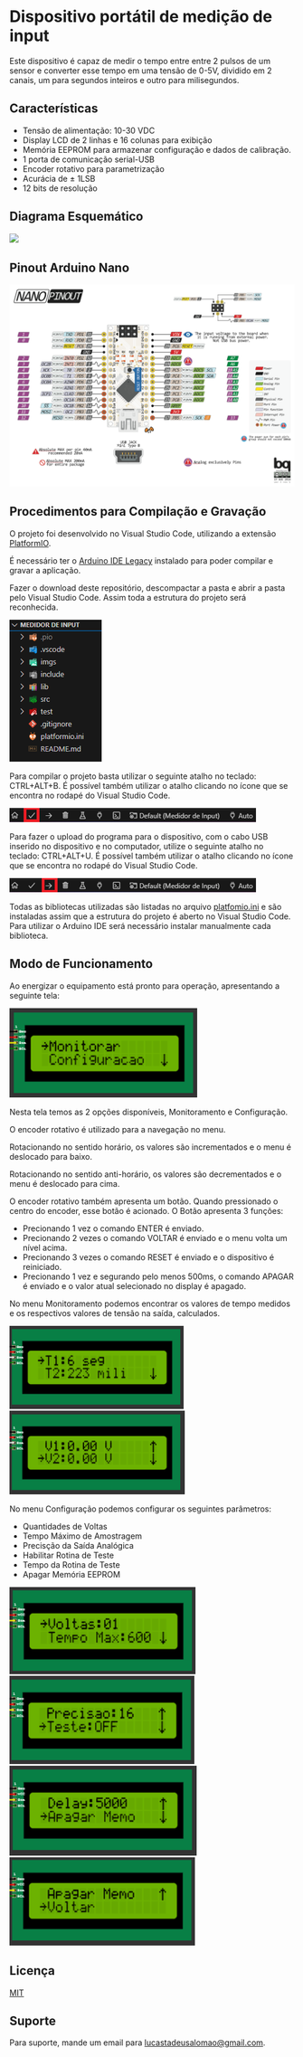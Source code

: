 # Dispositivo portátil de medição de input

Este dispositivo é capaz de medir o tempo entre entre 2 pulsos de um sensor e converter esse tempo em uma tensão de 0-5V, dividido em 2 canais, um para segundos inteiros e outro para milisegundos.

## Características

- Tensão de alimentação: 10-30 VDC
- Display LCD de 2 linhas e 16 colunas para exibição
- Memória EEPROM para armazenar configuração e dados de calibração.
- 1 porta de comunicação serial-USB
- Encoder rotativo para parametrização
- Acurácia de ± 1LSB
- 12 bits de resolução

## Diagrama Esquemático

<img src="/imgs/diagrama_bb.png">

## Pinout Arduino Nano

<img src="/imgs/Mapa-de-Pinos-pinout-Arduino-NANO-Original.png">

## Procedimentos para Compilação e Gravação

O projeto foi desenvolvido no Visual Studio Code, utilizando a extensão [PlatformIO](https://platformio.org/).

É necessário ter o [Arduino IDE Legacy](https://www.arduino.cc/en/software) instalado para poder compilar e gravar a aplicação.

Fazer o download deste repositório, descompactar a pasta e abrir a pasta pelo Visual Studio Code. Assim toda a estrutura do projeto será reconhecida.

<img src="/imgs/estrutura.png">

Para compilar o projeto basta utilizar o seguinte atalho no teclado: CTRL+ALT+B. É possível também utilizar o atalho clicando no ícone que se encontra no rodapé do Visual Studio Code.

<img src="/imgs/compilar.png">

Para fazer o upload do programa para o dispositivo, com o cabo USB inserido no dispositivo e no computador, utilize o seguinte atalho no teclado: CTRL+ALT+U. É possível também utilizar o atalho clicando no ícone que se encontra no rodapé do Visual Studio Code.

<img src="/imgs/upload.png">

Todas as bibliotecas utilizadas são listadas no arquivo [platfomio.ini](/platformio.ini) e são instaladas assim que a estrutura do projeto é aberto no Visual Studio Code. Para utilizar o Arduino IDE será necessário instalar manualmente cada biblioteca.

## Modo de Funcionamento

Ao energizar o equipamento está pronto para operação, apresentando a seguinte tela:

<img src="/imgs/tela1.png">

Nesta tela temos as 2 opções disponíveis, Monitoramento e Configuração.

O encoder rotativo é utilizado para a navegação no menu.

Rotacionando no sentido horário, os valores são incrementados e o menu é deslocado para baixo.

Rotacionando no sentido anti-horário, os valores são decrementados e o menu é deslocado para cima.

O encoder rotativo também apresenta um botão. Quando pressionado o centro do encoder, esse botão é acionado. O Botão apresenta 3 funções:

- Precionando 1 vez o comando ENTER é enviado.
- Precionando 2 vezes o comando VOLTAR é enviado e o menu volta um nível acima.
- Precionando 3 vezes o comando RESET é enviado e o dispositivo é reiniciado.
- Precionando 1 vez e segurando pelo menos 500ms, o comando APAGAR é enviado e o valor atual selecionado no display é apagado.

No menu Monitoramento podemos encontrar os valores de tempo medidos e os respectivos valores de tensão na saída, calculados.

<img src="/imgs/telamonitor1.PNG">

<img src="/imgs/telamonitor2.PNG">

No menu Configuração podemos configurar os seguintes parâmetros:

- Quantidades de Voltas
- Tempo Máximo de Amostragem
- Precisção da Saída Analógica
- Habilitar Rotina de Teste
- Tempo da Rotina de Teste
- Apagar Memória EEPROM

<img src="/imgs/telaconfig1.PNG">

<img src="/imgs/telaconfig2.PNG">

<img src="/imgs/telaconfig3.PNG">

<img src="/imgs/telaconfig4.PNG">

## Licença

[MIT](https://choosealicense.com/licenses/mit/)

## Suporte

Para suporte, mande um email para lucastadeusalomao@gmail.com.
